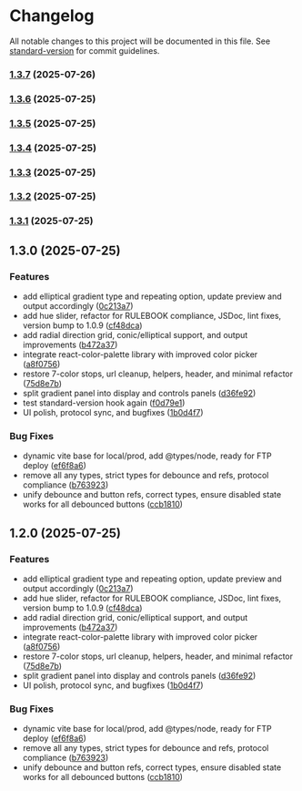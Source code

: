 # Changelog

All notable changes to this project will be documented in this file. See [standard-version](https://github.com/conventional-changelog/standard-version) for commit guidelines.

### [1.3.7](https://github.com/demonishan/gradientor/compare/v1.3.6...v1.3.7) (2025-07-26)

### [1.3.6](https://github.com/demonishan/gradientor/compare/v1.3.5...v1.3.6) (2025-07-25)

### [1.3.5](https://github.com/demonishan/gradientor/compare/v1.3.4...v1.3.5) (2025-07-25)

### [1.3.4](https://github.com/demonishan/gradientor/compare/v1.3.3...v1.3.4) (2025-07-25)

### [1.3.3](https://github.com/demonishan/gradientor/compare/v1.3.2...v1.3.3) (2025-07-25)

### [1.3.2](https://github.com/demonishan/gradientor/compare/v1.3.1...v1.3.2) (2025-07-25)

### [1.3.1](https://github.com/demonishan/gradientor/compare/v1.3.0...v1.3.1) (2025-07-25)

## 1.3.0 (2025-07-25)


### Features

* add elliptical gradient type and repeating option, update preview and output accordingly ([0c213a7](https://github.com/demonishan/gradientor/commit/0c213a7a32bef0d25c1199eedde5a04ef667d62e))
* add hue slider, refactor for RULEBOOK compliance, JSDoc, lint fixes, version bump to 1.0.9 ([cf48dca](https://github.com/demonishan/gradientor/commit/cf48dca7314e7b63cd494ff1064716fc81fc2ba6))
* add radial direction grid, conic/elliptical support, and output improvements ([b472a37](https://github.com/demonishan/gradientor/commit/b472a37d6085a38a9afbe83a83ffcea38300fde1))
* integrate react-color-palette library with improved color picker ([a8f0756](https://github.com/demonishan/gradientor/commit/a8f075687ff5ef04ae36599cccf126c78ac3215e))
* restore 7-color stops, url cleanup, helpers, header, and minimal refactor ([75d8e7b](https://github.com/demonishan/gradientor/commit/75d8e7be5fb4b70c0960eb7d57176d9ad616d9af))
* split gradient panel into display and controls panels ([d36fe92](https://github.com/demonishan/gradientor/commit/d36fe926db75a6449134eee738b248737e58f538))
* test standard-version hook again ([f0d79e1](https://github.com/demonishan/gradientor/commit/f0d79e1e40aad9437e75f3a8b0ea5ae09cf1656d))
* UI polish, protocol sync, and bugfixes ([1b0d4f7](https://github.com/demonishan/gradientor/commit/1b0d4f796df788b67183896579f5850d10f893cd))


### Bug Fixes

* dynamic vite base for local/prod, add @types/node, ready for FTP deploy ([ef6f8a6](https://github.com/demonishan/gradientor/commit/ef6f8a64065538b9e58e0a241df5e384fd3eedcc))
* remove all any types, strict types for debounce and refs, protocol compliance ([b763923](https://github.com/demonishan/gradientor/commit/b7639232e54c8eee8b0bc623ba908dc9de31d767))
* unify debounce and button refs, correct types, ensure disabled state works for all debounced buttons ([ccb1810](https://github.com/demonishan/gradientor/commit/ccb1810ae5ae4f91a1ae8d1126d27ce96d456eae))

## 1.2.0 (2025-07-25)


### Features

* add elliptical gradient type and repeating option, update preview and output accordingly ([0c213a7](https://github.com/demonishan/gradientor/commit/0c213a7a32bef0d25c1199eedde5a04ef667d62e))
* add hue slider, refactor for RULEBOOK compliance, JSDoc, lint fixes, version bump to 1.0.9 ([cf48dca](https://github.com/demonishan/gradientor/commit/cf48dca7314e7b63cd494ff1064716fc81fc2ba6))
* add radial direction grid, conic/elliptical support, and output improvements ([b472a37](https://github.com/demonishan/gradientor/commit/b472a37d6085a38a9afbe83a83ffcea38300fde1))
* integrate react-color-palette library with improved color picker ([a8f0756](https://github.com/demonishan/gradientor/commit/a8f075687ff5ef04ae36599cccf126c78ac3215e))
* restore 7-color stops, url cleanup, helpers, header, and minimal refactor ([75d8e7b](https://github.com/demonishan/gradientor/commit/75d8e7be5fb4b70c0960eb7d57176d9ad616d9af))
* split gradient panel into display and controls panels ([d36fe92](https://github.com/demonishan/gradientor/commit/d36fe926db75a6449134eee738b248737e58f538))
* UI polish, protocol sync, and bugfixes ([1b0d4f7](https://github.com/demonishan/gradientor/commit/1b0d4f796df788b67183896579f5850d10f893cd))


### Bug Fixes

* dynamic vite base for local/prod, add @types/node, ready for FTP deploy ([ef6f8a6](https://github.com/demonishan/gradientor/commit/ef6f8a64065538b9e58e0a241df5e384fd3eedcc))
* remove all any types, strict types for debounce and refs, protocol compliance ([b763923](https://github.com/demonishan/gradientor/commit/b7639232e54c8eee8b0bc623ba908dc9de31d767))
* unify debounce and button refs, correct types, ensure disabled state works for all debounced buttons ([ccb1810](https://github.com/demonishan/gradientor/commit/ccb1810ae5ae4f91a1ae8d1126d27ce96d456eae))
